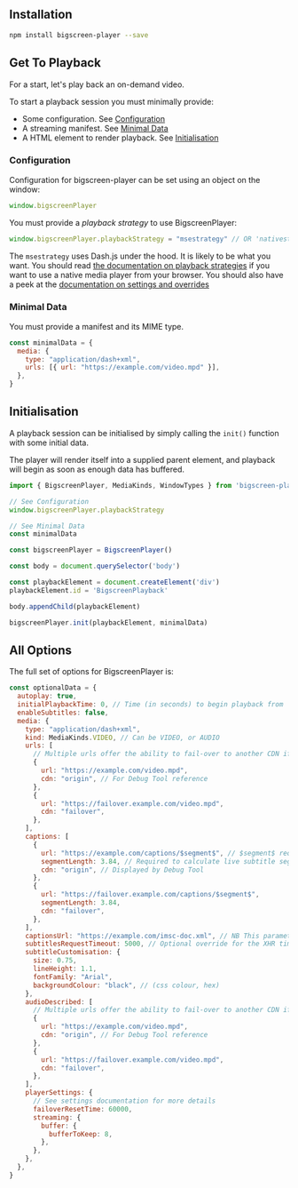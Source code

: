 ## Installation

```bash
npm install bigscreen-player --save
```

## Get To Playback

For a start, let's play back an on-demand video.

To start a playback session you must minimally provide:

- Some configuration. See [Configuration](#configuration)
- A streaming manifest. See [Minimal Data](#minimal-data)
- A HTML element to render playback. See [Initialisation](#initialisation)

### Configuration

Configuration for bigscreen-player can be set using an object on the window:

```javascript
window.bigscreenPlayer
```

You must provide a _playback strategy_ to use BigscreenPlayer:

```javascript
window.bigscreenPlayer.playbackStrategy = "msestrategy" // OR 'nativestrategy' OR 'basicstrategy'
```

The `msestrategy` uses Dash.js under the hood. It is likely to be what you want. You should read [the documentation on playback strategies](https://bbc.github.io/bigscreen-player/api/tutorial-01-playback-strategies.html) if you want to use a native media player from your browser. You should also have a peek at the [documentation on settings and overrides](https://bbc.github.io/bigscreen-player/api/tutorial-02-settings-and-overrides.html)

### Minimal Data

You must provide a manifest and its MIME type.

```javascript
const minimalData = {
  media: {
    type: "application/dash+xml",
    urls: [{ url: "https://example.com/video.mpd" }],
  },
}
```

## Initialisation

A playback session can be initialised by simply calling the `init()` function with some initial data.

The player will render itself into a supplied parent element, and playback will begin as soon as enough data has buffered.

```javascript
import { BigscreenPlayer, MediaKinds, WindowTypes } from 'bigscreen-player'

// See Configuration
window.bigscreenPlayer.playbackStrategy

// See Minimal Data
const minimalData

const bigscreenPlayer = BigscreenPlayer()

const body = document.querySelector('body')

const playbackElement = document.createElement('div')
playbackElement.id = 'BigscreenPlayback'

body.appendChild(playbackElement)

bigscreenPlayer.init(playbackElement, minimalData)
```

## All Options

The full set of options for BigscreenPlayer is:

```javascript
const optionalData = {
  autoplay: true,
  initialPlaybackTime: 0, // Time (in seconds) to begin playback from
  enableSubtitles: false,
  media: {
    type: "application/dash+xml",
    kind: MediaKinds.VIDEO, // Can be VIDEO, or AUDIO
    urls: [
      // Multiple urls offer the ability to fail-over to another CDN if required
      {
        url: "https://example.com/video.mpd",
        cdn: "origin", // For Debug Tool reference
      },
      {
        url: "https://failover.example.com/video.mpd",
        cdn: "failover",
      },
    ],
    captions: [
      {
        url: "https://example.com/captions/$segment$", // $segment$ required for replacement for live subtitle segments
        segmentLength: 3.84, // Required to calculate live subtitle segment to fetch & live subtitle URL.
        cdn: "origin", // Displayed by Debug Tool
      },
      {
        url: "https://failover.example.com/captions/$segment$",
        segmentLength: 3.84,
        cdn: "failover",
      },
    ],
    captionsUrl: "https://example.com/imsc-doc.xml", // NB This parameter is being deprecated in favour of the captions array shown above.
    subtitlesRequestTimeout: 5000, // Optional override for the XHR timeout on sidecar loaded subtitles
    subtitleCustomisation: {
      size: 0.75,
      lineHeight: 1.1,
      fontFamily: "Arial",
      backgroundColour: "black", // (css colour, hex)
    },
    audioDescribed: [
      // Multiple urls offer the ability to fail-over to another CDN if required
      {
        url: "https://example.com/video.mpd",
        cdn: "origin", // For Debug Tool reference
      },
      {
        url: "https://failover.example.com/video.mpd",
        cdn: "failover",
      },
    ],
    playerSettings: {
      // See settings documentation for more details
      failoverResetTime: 60000,
      streaming: {
        buffer: {
          bufferToKeep: 8,
        },
      },
    },
  },
}
```

